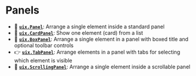 # Panels

* :page_facing_up: [**`uix.Panel`**](uixPanel.md): Arrange a single element inside a standard panel
* :card_index: [**`uix.CardPanel`**](uixCardPanel.md): Show one element (card) from a list
* :black_square_button: [**`uix.BoxPanel`**](uixBoxPanel.md): Arrange a single element in a panel with boxed title and optional toolbar controls
* :point_right: [**`uix.TabPanel`**](uixTabPanel.md): Arrange elements in a panel with tabs for selecting which element is visible
* :scroll: [**`uix.ScrollingPanel`**](uixScrollingPanel.md): Arrange a single element inside a scrollable panel